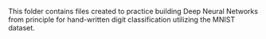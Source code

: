 This folder contains files created to practice
building Deep Neural Networks from principle
for hand-written digit classification utilizing the MNIST dataset.
